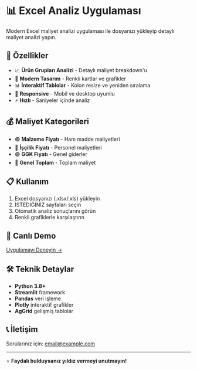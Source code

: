 # 📊 Excel Analiz Uygulaması

Modern Excel maliyet analizi uygulaması ile dosyanızı yükleyip detaylı maliyet analizi yapın.

## 🚀 Özellikler

- 📈 **Ürün Grupları Analizi** - Detaylı maliyet breakdown'u
- 🎨 **Modern Tasarım** - Renkli kartlar ve grafikler
- 📊 **İnteraktif Tablolar** - Kolon resize ve yeniden sıralama
- 📱 **Responsive** - Mobil ve desktop uyumlu
- ⚡ **Hızlı** - Saniyeler içinde analiz

## 💰 Maliyet Kategorileri

- 🟢 **Malzeme Fiyatı** - Ham madde maliyetleri
- 🔵 **İşçilik Fiyatı** - Personel maliyetleri
- 🟣 **GGK Fiyatı** - Genel giderler
- 🔴 **Genel Toplam** - Toplam maliyet

## 📋 Kullanım

1. Excel dosyanızı (.xlsx/.xls) yükleyin
2. İSTEDİĞİNİZ sayfaları seçin
3. Otomatik analiz sonuçlarını görün
4. Renkli grafiklerle karşılaştırın

## 🔗 Canlı Demo

[Uygulamayı Deneyin →](https://sizin-link-buraya-gelecek)

## 🛠️ Teknik Detaylar

- **Python 3.8+**
- **Streamlit** framework
- **Pandas** veri işleme
- **Plotly** interaktif grafikler
- **AgGrid** gelişmiş tablolar

## 📞 İletişim

Sorularınız için: [email@example.com](mailto:email@example.com)

---
⭐ **Faydalı bulduysanız yıldız vermeyi unutmayın!**